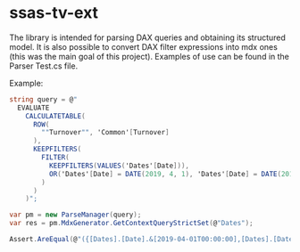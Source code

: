 # ssas-tv-ext
The library is intended for parsing DAX queries and obtaining its structured model. It is also possible to convert DAX filter expressions into mdx ones (this was the main goal of this project).
Examples of use can be found in the Parser Test.cs file.  

Example:
```cs
string query = @"
  EVALUATE
    CALCULATETABLE(
      ROW(
        ""Turnover"", 'Common'[Turnover]
      ),
      KEEPFILTERS(
        FILTER(
          KEEPFILTERS(VALUES('Dates'[Date])),
          OR('Dates'[Date] = DATE(2019, 4, 1), 'Dates'[Date] = DATE(2019, 4, 2))
        )
      )
    )";

var pm = new ParseManager(query);
var res = pm.MdxGenerator.GetContextQueryStrictSet(@"Dates");

Assert.AreEqual(@"({[Dates].[Date].&[2019-04-01T00:00:00],[Dates].[Date].&[2019-04-02T00:00:00]})", res);
```
